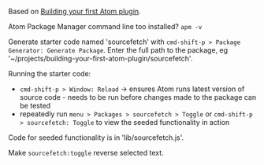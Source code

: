Based on [Building your first Atom plugin](https://github.com/blog/2231-building-your-first-atom-plugin).

Atom Package Manager command line too installed? `apm -v`

Generate starter code named 'sourcefetch' with `cmd-shift-p > Package Generator: Generate Package`. Enter the full path to the package, eg '~/projects/building-your-first-atom-plugin/sourcefetch'.

Running the starter code:

- `cmd-shift-p > Window: Reload` -> ensures Atom runs latest version of source code - needs to be run before changes made to the package can be tested
- repeatedly run `menu > Packages > sourcefetch > Toggle` or `cmd-shift-p > sourcefetch: Toggle` to view the seeded functionality in action

Code for seeded functionality is in 'lib/sourcefetch.js'.

Make `sourcefetch:toggle` reverse selected text.
